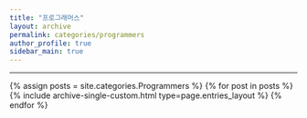 ```yaml
---
title: "프로그래머스"
layout: archive
permalink: categories/programmers
author_profile: true
sidebar_main: true
---
```


---

{% assign posts = site.categories.Programmers %}
{% for post in posts %} {% include archive-single-custom.html type=page.entries_layout %} {% endfor %}
